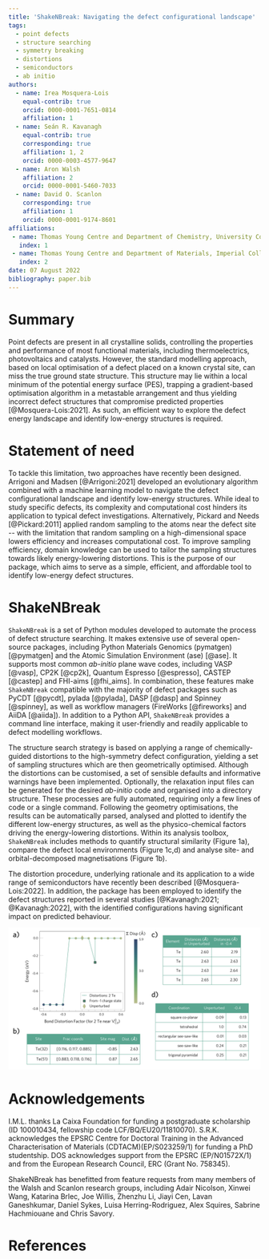 ```yaml
---
title: 'ShakeNBreak: Navigating the defect configurational landscape'
tags:
  - point defects
  - structure searching
  - symmetry breaking
  - distortions
  - semiconductors
  - ab initio
authors:
  - name: Irea Mosquera-Lois
    equal-contrib: true
    orcid: 0000-0001-7651-0814
    affiliation: 1
  - name: Seán R. Kavanagh
    equal-contrib: true
    corresponding: true
    affiliation: 1, 2
    orcid: 0000-0003-4577-9647
  - name: Aron Walsh
    affiliation: 2
    orcid: 0000-0001-5460-7033
  - name: David O. Scanlon
    corresponding: true
    affiliation: 1
    orcid: 0000-0001-9174-8601
affiliations:
 - name: Thomas Young Centre and Department of Chemistry, University College London, United Kingdom
   index: 1
 - name: Thomas Young Centre and Department of Materials, Imperial College London, United Kingdom
   index: 2
date: 07 August 2022
bibliography: paper.bib
---
```


# Summary

Point defects are present in all crystalline solids, controlling the properties and performance
of most functional materials, including thermoelectrics, photovoltaics and catalysts.
However, the standard modelling approach, based on local optimisation of a defect placed on a known crystal site, can miss the true ground state structure.
This structure may lie within a local minimum of the potential energy surface (PES), trapping a gradient-based optimisation algorithm in a metastable arrangement and thus
yielding incorrect defect structures that compromise predicted properties [@Mosquera-Lois:2021]. As such, an efficient way to explore the defect energy landscape and identify low-energy structures is required.

# Statement of need

To tackle this limitation, two approaches have recently been designed. Arrigoni and Madsen [@Arrigoni:2021] developed an evolutionary algorithm combined with a machine learning model to navigate the defect configurational landscape and identify low-energy structures. While ideal to study specific defects, its complexity and computational cost hinders its application to typical defect investigations.
Alternatively, Pickard and Needs [@Pickard:2011] applied random sampling to the atoms near the defect site -- with the limitation that random sampling on a high-dimensional space lowers efficiency and increases computational cost. To improve sampling efficiency, domain knowledge can be used to tailor the sampling structures towards likely energy-lowering distortions. This is the purpose of our package, which aims to serve as a simple, efficient, and affordable tool to identify low-energy defect structures.

# ShakeNBreak

`ShakeNBreak` is a set of Python modules developed to automate the process of defect structure searching.
It makes extensive use of several open-source packages, including Python Materials Genomics (pymatgen) [@pymatgen] and the Atomic Simulation Environment (ase) [@ase]. It supports most common *ab-initio* plane wave codes, including VASP [@vasp], CP2K [@cp2k], Quantum Espresso [@espresso], CASTEP [@castep] and FHI-aims [@fhi_aims].
In combination, these features make `ShakeNBreak` compatible with the majority of defect packages such as PyCDT [@pycdt], pylada [@pylada], DASP [@dasp] and Spinney [@spinney], as well as workflow managers (FireWorks [@fireworks] and AiiDA [@aiida]).
In addition to a Python API, `ShakeNBreak` provides a command line interface, making it user-friendly and readily applicable to defect modelling workflows.

The structure search strategy is based on applying a range of chemically-guided distortions
to the high-symmetry defect configuration, yielding a set of sampling structures which are then geometrically optimised.
Although the distortions can be customised, a set of sensible defaults and informative warnings have been implemented.
Optionally, the relaxation input files can be generated for the desired *ab-initio* code and
organised into a directory structure. These processes are fully automated, requiring only a few lines of code or a single command.
Following the geometry optimisations, the results can be automatically parsed, analysed
and plotted to identify the different low-energy structures, as well as the physico-chemical factors driving the energy-lowering distortions.
Within its analysis toolbox, `ShakeNBreak` includes methods to quantify structural similarity (Figure 1a), compare the defect local environments (Figure 1c,d) and analyse site- and orbital-decomposed magnetisations (Figure 1b).

The distortion procedure, underlying rationale and its application to a wide range of semiconductors have recently been described [@Mosquera-Lois:2022]. In addition, the package has been employed to identify the defect structures reported in several studies [@Kavanagh:2021; @Kavanagh:2022], with the identified configurations having significant impact on predicted behaviour.

![Example analysis for a cadmium vacancy defect in CdTe: a) plot of final energies versus bond distortion factor, with a colorbar quantifying the structural similarity between configurations b) analysis of site magnetisations for the Unperturbed configuration, c) distances between the defect and its nearest neighbours and d) resemblance of the defect environment to difference structural motifs. \label{fig1}](../figures/Figure_joss.png)

# Acknowledgements

I.M.L. thanks La Caixa Foundation for funding a postgraduate scholarship (ID 100010434, fellowship code
LCF/BQ/EU20/11810070). S.R.K. acknowledges the EPSRC Centre for Doctoral Training in the Advanced
Characterisation of Materials (CDTACM)(EP/S023259/1) for funding a PhD studentship. DOS acknowledges
support from the EPSRC (EP/N01572X/1) and from the European Research Council, ERC (Grant No. 758345).

ShakeNBreak has benefitted from feature requests from many members of the Walsh and Scanlon research groups, including Adair Nicolson, Xinwei Wang, Katarina Brlec, Joe Willis, Zhenzhu Li, Jiayi Cen, Lavan Ganeshkumar, Daniel Sykes, Luisa Herring-Rodriguez, Alex Squires, Sabrine Hachmiouane and Chris Savory.

# References
